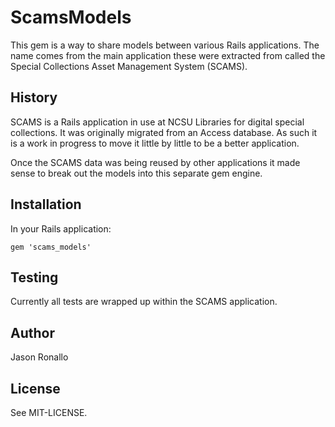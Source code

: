 # ScamsModels

This gem is a way to share models between various Rails applications. The name comes from the main application these were extracted from called the Special Collections Asset Management System (SCAMS). 

## History

SCAMS is a Rails application in use at NCSU Libraries for digital special collections. It was originally migrated from an Access database. As such it is a work in progress to move it little by little to be a better application. 

Once the SCAMS data was being reused by other applications it made sense to break out the models into this separate gem engine.

## Installation

In your Rails application:

`gem 'scams_models'`

## Testing

Currently all tests are wrapped up within the SCAMS application.

## Author

Jason Ronallo

## License

See MIT-LICENSE.
